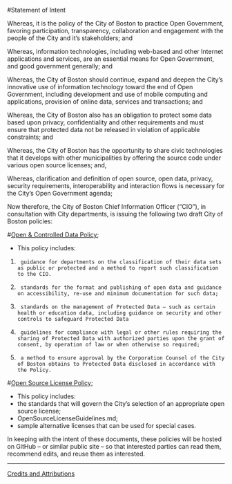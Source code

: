 #Statement of Intent

Whereas, it is the policy of the City of Boston to practice Open Government, favoring participation, transparency, collaboration and engagement with the people of the City and it’s stakeholders; and

Whereas, information technologies, including web-based and other Internet applications and services, are an essential means for Open Government, and good government generally; and

Whereas, the City of Boston should continue, expand and deepen the City’s innovative use of information technology toward the end of Open Government, including development and use of mobile computing and applications, provision of online data, services and transactions; and

Whereas, the City of Boston also has an obligation to protect some data based upon privacy, confidentiality and other requirements and must ensure that protected data not be released in violation of applicable constraints; and

Whereas, the City of Boston has the opportunity to share civic technologies that it develops with other municipalities by offering the source code under various open source licenses; and, 

Whereas, clarification and definition of open source, open data, privacy, security requirements, interoperability and interaction flows is necessary for the City’s Open Government agenda;

Now therefore, the City of Boston Chief Information Officer (“CIO”), in consultation with City departments, is issuing the following two draft City of Boston policies:

#[Open & Controlled Data Policy](OpenAndControlledDataPolicy.md);

- This policy includes:
 1.      guidance for departments on the classification of their data sets as public or protected and a method to report such classification to the CIO. 
 2.      standards for the format and publishing of open data and guidance on accessibility, re-use and minimum documentation for such data;
 3.      standards on the management of Protected Data – such as certain health or education data, including guidance on security and other controls to safeguard Protected Data
 4.      guidelines for compliance with legal or other rules requiring the sharing of Protected Data with authorized parties upon the grant of consent, by operation of law or when otherwise so required;
 5.      a method to ensure approval by the Corporation Counsel of the City of Boston obtains to Protected Data disclosed in accordance with the Policy.
 
#[Open Source License Policy](OpenSourceLicenseGuidelines.md);

- This policy includes:
 - the standards that will govern the City’s selection of an appropriate open source license;
 - OpenSourceLicenseGuidelines.md;
 - sample alternative licenses that can be used for special cases.

In keeping with the intent of these documents, these policies will be hosted on GitHub – or similar public site – so that interested parties can read them, recommend edits, and reuse them as interested.

-------
[Credits and Attributions](credits.md)
